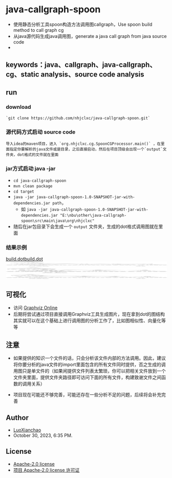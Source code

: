   java-callgraph-spoon
=========================================

* 使用静态分析工具spoon构造方法调用图callgraph，Use spoon build method to call graph cg
* 从java源代码生成java调用图，generate a java call graph from java source code
* 


##  keywords：java、callgraph、java-callgraph、cg、static analysis、source code analysis


##  run

### download
    `git clone https://github.com/nhjclxc/java-callgraph-spoon.git`
    

### 源代码方式启动 source code
    导入idea的maven项目，进入 `org.nhjclxc.cg.SpoonCGProcessor.main()` ，在里面指定你要解析的java文件或是目录，之后直接启动，然后在项目顶级会出现一个`output`文件夹，dot格式的文件就在里面


### jar方式启动 java -jar

  -  `cd java-callgraph-spoon`
  -  `mvn clean package`
  -  `cd target`
  -  `java -jar java-callgraph-spoon-1.0-SNAPSHOT-jar-with-dependencies.jar path`，
        - 如 `java -jar java-callgraph-spoon-1.0-SNAPSHOT-jar-with-dependencies.jar "E:\nbu\other\java-callgraph-spoon\src\main\java\org\nhjclxc"`
  - 随后在jar包目录下会生成一个 `output` 文件夹，生成的dot格式调用图就在里面

### 结果示例

[build.dot](output%2Forg%2Fnhjclxc%2Fcg%2FSpoonCGProcessor%2Fbuild.dot)[build.dot](example%2Fbuild.dot)
![build.png](output%2Forg%2Fnhjclxc%2Fcg%2FSpoonCGProcessor%2Fbuild.png)![build.png](example%2Fbuild.png)
![build.svg](output%2Forg%2Fnhjclxc%2Fcg%2FSpoonCGProcessor%2Fbuild.svg)


## 可视化

- 访问 [Graphviz Online](https://dreampuf.github.io/GraphvizOnline)
- 后期将尝试通过项目直接调用Graphviz工具生成图片，现在拿到dot的图结构其实就可以在这个基础上进行调用图的分析工作了，比如图相似性、向量化等等


## 注意
- 如果提供的知识一个文件的话，只会分析该文件内部的方法调用。因此，建议将你要分析的java文件的import里面包含的所有文件同时提供，否之生成的调用图只是单文件的（如果闲提供文件列表太繁琐，你可以把相关文件放到一个文件夹里面，提供文件夹路径即可访问下面的所有文件，构建致谢文件之间函数的调用关系）

- 项目现在可能还不够完善，可能还存在一些分析不足的问题，后续将会补充完善


## Author

-  [LuoXianchao](https://github.com/nhjclxc) 
- <time>October 30, 2023, 6:35 PM</time>.


## License

- [Apache-2.0 license](https://www.apache.org/licenses/LICENSE-2.0)
- <a href="https://github.com/nhjclxc/java-callgraph-spoon/blob/main/LICENSE" target="_blank">项目 Apache-2.0 license 许可证</a>

